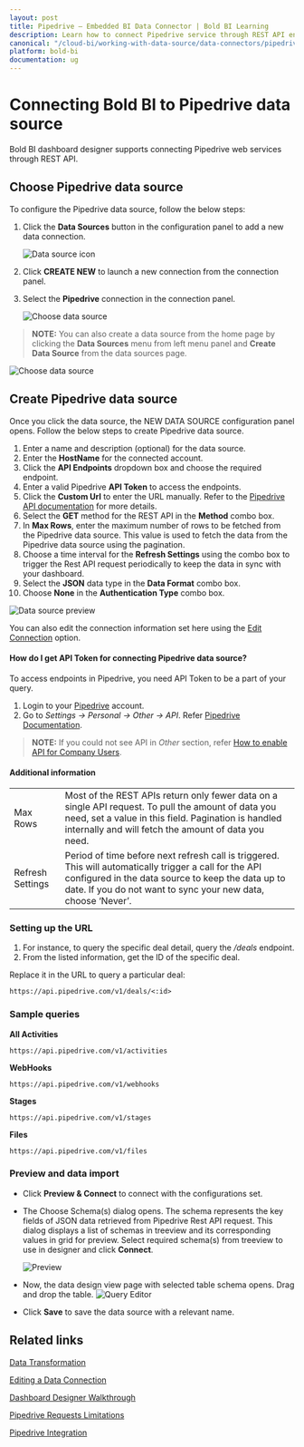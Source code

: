 ```yaml
---
layout: post
title: Pipedrive – Embedded BI Data Connector | Bold BI Learning
description: Learn how to connect Pipedrive service through REST API endpoint with Bold BI Embedded and create data source.
canonical: "/cloud-bi/working-with-data-source/data-connectors/pipedrive/"
platform: bold-bi
documentation: ug
---
```


# Connecting Bold BI to Pipedrive data source
Bold BI dashboard designer supports connecting Pipedrive web services through REST API. 

## Choose Pipedrive data source
To configure the Pipedrive data source, follow the below steps:
1. Click the **Data Sources** button in the configuration panel to add a new data connection.

   ![Data source icon](/static/assets/embedded/working-with-datasource/data-connectors/images/common/DataSourcesIcon.png)

2. Click **CREATE NEW** to launch a new connection from the connection panel.
3. Select the **Pipedrive** connection in the connection panel.

   ![Choose data source](/static/assets/embedded/working-with-datasource/data-connectors/images/Pipedrive/ChooseDS.png)

> **NOTE:**  You can also create a data source from the home page by clicking the **Data Sources** menu from left menu panel and **Create Data Source** from the data sources page.

   ![Choose data source](/static/assets/embedded/working-with-datasource/data-connectors/images/Pipedrive/ChooseDS_server.png)


## Create Pipedrive data source
Once you click the data source, the NEW DATA SOURCE configuration panel opens. Follow the below steps to create Pipedrive data source.
1. Enter a name and description (optional) for the data source.
2. Enter the **HostName** for the connected account.
3. Click the **API Endpoints** dropdown box and choose the required endpoint.
4. Enter a valid Pipedrive **API Token** to access the endpoints.
5. Click the **Custom Url** to enter the URL manually. Refer to the [Pipedrive API documentation](https://app.pipelinedeals.com/api/docs) for more details. 
6. Select the **GET** method for the REST API in the **Method** combo box.
7. In **Max Rows**, enter the maximum number of rows to be fetched from the Pipedrive data source. This value is used to fetch the data from the Pipedrive data source using the pagination.
8. Choose a time interval for the **Refresh Settings** using the combo box to trigger the Rest API request periodically to keep the data in sync with your dashboard.  
9. Select the **JSON** data type in the **Data Format** combo box.
10. Choose **None** in the **Authentication Type** combo box.

![Data source preview](/static/assets/embedded/working-with-datasource/data-connectors/images/Pipedrive/DataSourcesView.png)

You can also edit the connection information set here using the [Edit Connection](/embedded-bi/working-with-data-source/editing-a-data-connection/) option.

#### How do I get API Token for connecting Pipedrive data source?
To access endpoints in Pipedrive, you need API Token to be a part of your query.
1. Login to your [Pipedrive](https://www.pipedrive.com/) account.
2. Go to *Settings -> Personal -> Other -> API*. Refer [Pipedrive Documentation](https://pipedrive.readme.io/docs/how-to-find-the-api-token).

> **NOTE:**  If you could not see API in *Other* section, refer [How to enable API for Company Users](https://pipedrive.readme.io/docs/enabling-api-for-company-users).

#### Additional information
<table width="600">
<tr>
<td>
Max Rows
</td>
<td>
Most of the REST APIs return only fewer data on a single API request. To pull the amount of data you need, set a value in this field.  
Pagination is handled internally and will fetch the amount of data you need.
</td>
</tr>
<tr>
<td>
Refresh Settings
</td>
<td>
Period of time before next refresh call is triggered. This will automatically trigger a call for the API configured in the data source to keep the data up to date. If you do not want to sync your new data, choose ‘Never’.
</td>
</tr>
</table>

### Setting up the URL

1. For instance, to query the specific deal detail, query the <i>/deals</i> endpoint.
2. From the listed information, get the ID of the specific deal.

Replace it in the URL to query a particular deal:

`https://api.pipedrive.com/v1/deals/<:id>`   

### Sample queries
**All Activities**

`https://api.pipedrive.com/v1/activities`
 
**WebHooks**

`https://api.pipedrive.com/v1/webhooks`

**Stages**

`https://api.pipedrive.com/v1/stages`

**Files**

`https://api.pipedrive.com/v1/files`

### Preview and data import
* Click **Preview & Connect** to connect with the configurations set.
* The Choose Schema(s) dialog opens. The schema represents the key fields of JSON data retrieved from Pipedrive Rest API request. This dialog displays a list of schemas in treeview and its corresponding values in grid for preview. Select required schema(s) from treeview to use in designer and click **Connect**.

   ![Preview](/static/assets/embedded/working-with-datasource/data-connectors/images/common/Preview.png)

* Now, the data design view page with selected table schema opens. Drag and drop the table.
   ![Query Editor](/static/assets/embedded/working-with-datasource/data-connectors/images/common/QueryEditor.png)

* Click **Save** to save the data source with a relevant name.

## Related links
[Data Transformation](/embedded-bi/working-with-data-source/transforming-data/joining-table/)

[Editing a Data Connection](/embedded-bi/working-with-data-source/editing-a-data-connection/)   

[Dashboard Designer Walkthrough](/embedded-bi/getting-started/quick-start/)

[Pipedrive Requests Limitations](https://pipedrive.readme.io/docs/core-api-concepts-rate-limiting)

[Pipedrive Integration](https://www.boldbi.com/integrations/pipedrive?utm_source=syncfusion&utm_medium=documentation&utm_campaign=boldbipipedriveintegration)